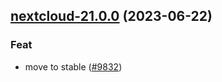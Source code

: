 

## [nextcloud-21.0.0](https://github.com/truecharts/charts/compare/nextcloud-20.1.2...nextcloud-21.0.0) (2023-06-22)

### Feat

- move to stable ([#9832](https://github.com/truecharts/charts/issues/9832))
  
  